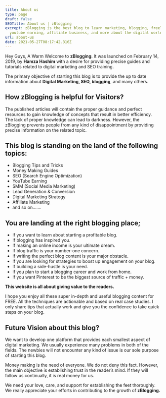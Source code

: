```yaml
---
title: About us
type: page
draft: false
SEOTitle: About us | zBlogging
excrept: zBlogging is the best blog to learn marketing, blogging, freelancing,
  youtube earning, affiliate business, and more about the digital world.
url: about-us
date: 2021-05-27T08:17:42.316Z
---
```

Hey Guys, A Warm Welcome to **zBlogging**. It was launched on February 14, 2019, by **Hamza Hashim** with a desire for providing precise guides and tutorials related to digital marketing and SEO training.

The primary objective of starting this blog is to provide the up to date information about **Digital Marketing, SEO, blogging**, and many others.

## How zBlogging is helpful for Visitors?

The published articles will contain the proper guidance and perfect resources to gain knowledge of concepts that result in better efficiency. The lack of proper knowledge can lead to darkness. However, the zBlogging prevents people from any kind of disappointment by providing precise information on the related topic.

## This blog is standing on the land of the following topics:

* Blogging Tips and Tricks
* Money Making Guides
* SEO (Search Engine Optimization)
* YouTube Earning
* SMM (Social Media Marketing)
* Lead Generation & Conversion
* Digital Marketing Strategy
* Affiliate Marketing
* and so on…….

## You are landing at the right blogging place;

* If you want to learn about starting a profitable blog.
* If blogging has inspired you.
* If making an online income is your ultimate dream.
* If blog traffic is your number-one concern.
* If writing the perfect blog content is your major obstacle.
* If you are looking for strategies to boost up engagement on your blog.
* If building a side-hustle is your need.
* If you plan to start a blogging career and work from home.
* If you want Pinterest to be the biggest source of traffic + money.

**This website is all about giving value to the readers.**

I hope you enjoy all these super in-depth and useful blogging content for FREE. All the techniques are actionable and based on real case studies. I only share tips that actually work and give you the confidence to take quick steps on your blog.

## Future Vision about this blog?

We want to develop one platform that provides each smallest aspect of digital marketing. We usually experience many problems in both of the fields. The newbies will not encounter any kind of issue is our sole purpose of starting this blog.

Money making is the need of everyone. We do not deny this fact. However, the main objective is establishing trust in the reader’s mind. If they will follow us continually, it is real money for us.

We need your love, care, and support for establishing the feet thoroughly. We really appreciate your efforts in contributing to the growth of **zBlogging.**